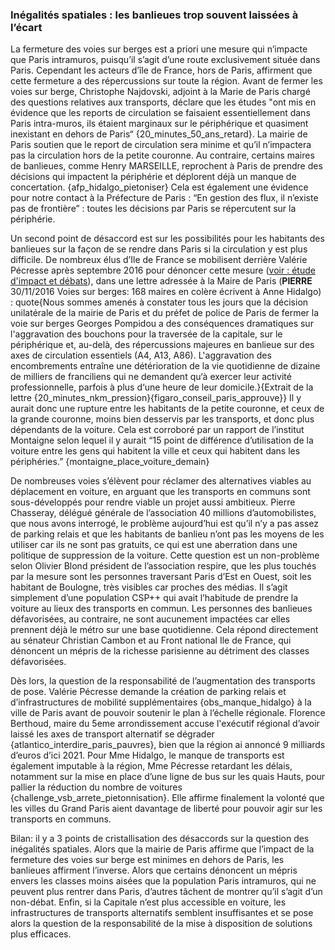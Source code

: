 ### Inégalités spatiales : les banlieues trop souvent laissées à l’écart

La fermeture des voies sur berges est a priori une mesure qui n’impacte que Paris intramuros, puisqu’il s’agit d’une route exclusivement située dans Paris. Cependant les acteurs d’île de France, hors de Paris, affirment que cette fermeture a des répercussions sur toute la région.
Avant de fermer les voies sur berge, Christophe Najdovski, adjoint à la Marie de Paris chargé des questions relatives aux transports, déclare que les études "ont mis en évidence que les reports de circulation se faisaient essentiellement dans Paris intra-muros, ils étaient marginaux sur le périphérique et quasiment inexistant en dehors de Paris“ {20_minutes_50_ans_retard}. La mairie de Paris soutien que le report de circulation sera minime et qu’il n’impactera pas la circulation hors de la petite couronne.
Au contraire, certains maires de banlieues, comme Henry MARSEILLE, reprochent à Paris de prendre des décisions qui impactent la périphérie et déplorent déjà un manque de concertation. {afp_hidalgo_pietoniser} Cela est également une évidence pour notre contact à la Préfecture de Paris : “En gestion des flux, il n’existe pas de frontière” : toutes les décisions par Paris se répercutent sur la périphérie.

Un second point de désaccord est sur les possibilités pour les habitants des banlieues sur la façon de se rendre dans Paris si la circulation y est plus difficile. 
De nombreux élus d’Ile de France se mobilisent derrière Valérie Pécresse après septembre 2016 pour dénoncer cette mesure ([voir : étude d'impact et débats](#chronologie-4)), dans une lettre adressée à la Maire de Paris (**PIERRE** 30/11/2016 Voies sur berges: 168 maires en colère écrivent à Anne Hidalgo) : 
quote{Nous sommes amenés à constater tous les jours que la décision unilatérale de la mairie de Paris et du préfet de police de Paris de fermer la voie sur berges Georges Pompidou a des conséquences dramatiques sur l'aggravation des bouchons pour la traversée de la capitale, sur le périphérique et, au-delà, des répercussions majeures en banlieue sur des axes de circulation essentiels (A4, A13, A86).
L'aggravation des encombrements entraîne une détérioration de la vie quotidienne de dizaine de milliers de franciliens qui ne demandent qu‘à exercer leur activité professionnelle, parfois à plus d‘une heure de leur domicile.}{Extrait de la lettre {20_minutes_nkm_pression}{figaro_conseil_paris_approuve}} 
Il y aurait donc une rupture entre les habitants de la petite couronne, et ceux de la grande couronne, moins bien desservis par les transports, et donc plus dépendants de la voiture. Cela est corroboré par un rapport de l’institut Montaigne selon lequel il y aurait “15 point de différence d’utilisation de la voiture entre les gens qui habitent la ville et ceux qui habitent dans les périphéries.” {montaigne_place_voiture_demain}

De nombreuses voies s’élèvent pour réclamer des alternatives viables au déplacement en voiture, en arguant que les transports en communs sont sous-développés pour rendre viable un projet aussi ambitieux. Pierre Chasseray, délégué générale de l’association 40 millions d’automobilistes, que nous avons interrogé, le problème aujourd’hui est qu’il n’y a pas assez de parking relais et que les habitants de banlieu n’ont pas les moyens de les utiliser car ils ne sont pas gratuits, ce qui est une aberration dans une politique de suppression de la voiture.
Cette question est un non-problème selon Olivier Blond président de l’association respire, que les plus touchés par la mesure sont les personnes traversant Paris d’Est en Ouest, soit les habitant de Boulogne, très visibles car proches des médias. Il s’agit simplement d’une population CSP++ qui avait l’habitude de prendre la voiture au lieux des transports en commun.  Les personnes des banlieues défavorisées, au contraire, ne sont aucunement impactées car elles prennent déjà le métro sur une base quotidienne. Cela répond directement au sénateur Christian Cambon et au Front national Ile de France, qui dénoncent un mépris de la richesse parisienne au détriment des classes défavorisées.


Dès lors, la question de la responsabilité de l’augmentation des transports de pose. Valérie Pécresse demande la création de parking relais et d’infrastructures de mobilité supplémentaires {obs_manque_hidalgo} à la ville de Paris avant de pouvoir soutenir le plan à l’échelle régionale. Florence Berthoud, maire du 5eme arrondissement accuse l'exécutif régional d’avoir laissé les axes de transport alternatif se dégrader {atlantico_interdire_paris_pauvres}, bien que la région ai annoncé 9 milliards d’euros d’ici 2021. Pour Mme Hidalgo, le manque de transports est également imputable à la région, Mme Pécresse retardant les délais, notamment sur la mise en place d’une ligne de bus sur les quais Hauts, pour pallier la réduction du nombre de voitures {challenge_vsb_arrete_pietonnisation}. Elle affirme finalement la volonté que les villes du Grand Paris aient davantage de liberté pour pouvoir agir sur les transports en communs.

Bilan: il y a 3 points de cristallisation des désaccords sur la question des inégalités spatiales. Alors que la mairie de Paris affirme que l’impact de la fermeture des voies sur berge est minimes en dehors de Paris, les banlieues affirment l’inverse. Alors que certains dénoncent un mépris envers les classes moins aisées que la population Paris intramuros, qui ne peuvent plus rentrer dans Paris, d’autres tâchent de montrer qu’il s’agit d’un non-débat. Enfin, si la Capitale n’est plus accessible en voiture, les infrastructures de transports alternatifs semblent insuffisantes et se pose alors la question de la responsabilité de la mise à disposition de solutions plus efficaces.
